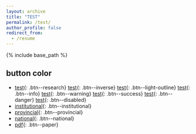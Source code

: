 ```yaml
---
layout: archive
title: "TEST"
permalink: /test/
author_profile: false
redirect_from:
  - /resume
---
```


{% include base_path %}



## button color

* [test](){: .btn--research} [test](){: .btn--inverse} [test](){: .btn--light-outline} [test](){: .btn--info} [test](){: .btn--warning} [test](){: .btn--success} [test](){: .btn--danger} [test](){: .btn--disabled} 
* [institutional](){: .btn--institutional}
* [provincial](){: .btn--provincial}
* [national](){: .btn--national}
* [pdf](https://guohaodai.github.io/files/awd_star_learn_22.pdf){: .btn--paper}

